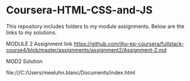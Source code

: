 # Coursera-HTML-CSS-and-JS
This repository includes folders to my module assignments. Below are the links to my solutions.

MODULE 2 Assignment link
https://github.com/jhu-ep-coursera/fullstack-course4/blob/master/assignments/assignment2/Assignment-2.md

MOD2 Solution

file:///C:/Users/meeluhn.blanc/Documents/index.html

